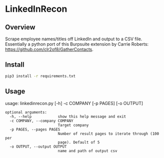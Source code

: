 LinkedInRecon
=============
## Overview ##
Scrape employee names/titles off LinkedIn and output to a CSV file. Essentially a python port of this Burpsuite extension by Carrie Roberts: https://github.com/clr2of8/GatherContacts.

## Install ##
```bash
pip3 install -r requirements.txt
```
## Usage ##
usage: linkedinrecon.py [-h] -c COMPANY [-p PAGES] [-o OUTPUT]
```
optional arguments:
  -h, --help            show this help message and exit
  -c COMPANY, --company COMPANY
                        Target company
  -p PAGES, --pages PAGES
                        Number of result pages to iterate through (100 per
                        page). Default of 5
  -o OUTPUT, --output OUTPUT
                        name and path of output csv
```
